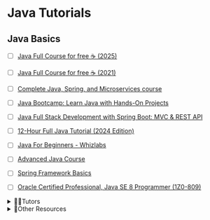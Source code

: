 # Java Tutorials

## Java Basics

- [ ] [Java Full Course for free ☕ (2025)](https://www.youtube.com/watch?v=xTtL8E4LzTQ)
- [ ] [Java Full Course for free ☕ (2021)](https://www.youtube.com/watch?v=xk4_1vDrzzo)
- [ ] [Complete Java, Spring, and Microservices course](https://www.youtube.com/playlist?list=PLsyeobzWxl7q6oUFts2erdot6jxF_lisP)
- [ ] [Java Bootcamp: Learn Java with Hands-On Projects](https://www.youtube.com/watch?v=PWMuZqxtJK4)
- [ ] [Java Full Stack Development with Spring Boot: MVC & REST API](https://www.youtube.com/watch?v=8s1dYvV3TPo)
- [ ] [12-Hour Full Java Tutorial (2024 Edition)](https://www.youtube.com/watch?v=i0uDfudnrCc)
- [ ] [Java For Beginners - Whizlabs](https://www.whizlabs.com/java-for-beginners/)
- [ ] [Advanced Java Course](https://www.whizlabs.com/advanced-java-course/)
- [ ] [Spring Framework Basics](https://www.whizlabs.com/spring-framework-basics-video-course/)
- [ ] [Oracle Certified Professional, Java SE 8 Programmer (1Z0-809)](https://www.whizlabs.com/ocpjp-scjp/)




<details>
  <summary>🧑‍💻Tutors</summary>

- [ ] [Rayan Slim](https://www.youtube.com/@RayanSlim087/videos)

</details>


<details>
  <summary>🚀Other Resources</summary>

- [ ] [https://ifeanyiomeata.com/](https://ifeanyiomeata.com/)

</details>
